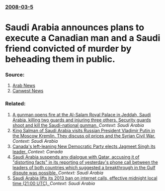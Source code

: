 ### [2008-03-5](/news/2008/03/5/index.md)

#  Saudi Arabia announces plans to execute a Canadian man and a Saudi friend convicted of murder by beheading them in public. 




### Source:

1. [Arab News](http://www.arabnews.com/?page=1&section=0&article=107503&d=5&m=3&y=2008&pix=kingdom.jpg&category=Kingdom)
2. [Canwest News](http://www.canada.com/globaltv/national/story.html?id=08f44752-c2f4-4189-9d28-8244cf17ac65&k=49736)

### Related:

1. [A gunman opens fire at the Al-Salam Royal Palace in Jeddah, Saudi Arabia, killing two guards and injuring three others. Security guards shoot and kill the Saudi-national gunman. ](/news/2017/10/7/a-gunman-opens-fire-at-the-al-salam-royal-palace-in-jeddah-saudi-arabia-killing-two-guards-and-injuring-three-others-security-guards-shoo.md) _Context: Saudi Arabia_
2. [King Salman of Saudi Arabia visits Russian President Vladimir Putin in the Moscow Kremlin. They discuss oil prices and the Syrian Civil War. ](/news/2017/10/5/king-salman-of-saudi-arabia-visits-russian-president-vladimir-putin-in-the-moscow-kremlin-they-discuss-oil-prices-and-the-syrian-civil-war.md) _Context: Saudi Arabia_
3. [Canada's left-leaning New Democratic Party elects Jagmeet Singh its leader. ](/news/2017/10/1/canada-s-left-leaning-new-democratic-party-elects-jagmeet-singh-its-leader.md) _Context: Canada_
4. [Saudi Arabia suspends any dialogue with Qatar, accusing it of "distorting facts" in its reporting of yesterday's phone call between the leaders of both countries which suggested a breakthrough in the Gulf dispute was possible. ](/news/2017/09/9/saudi-arabia-suspends-any-dialogue-with-qatar-accusing-it-of-adistorting-factsa-in-its-reporting-of-yesterday-s-phone-call-between-the.md) _Context: Saudi Arabia_
5. [ Saudi Arabia lifts its 2013 ban on internet calls, effective midnight local time (21:00 UTC). ](/news/2017/09/20/saudi-arabia-lifts-its-2013-ban-on-internet-calls-effective-midnight-local-time-21-00-utc.md) _Context: Saudi Arabia_

